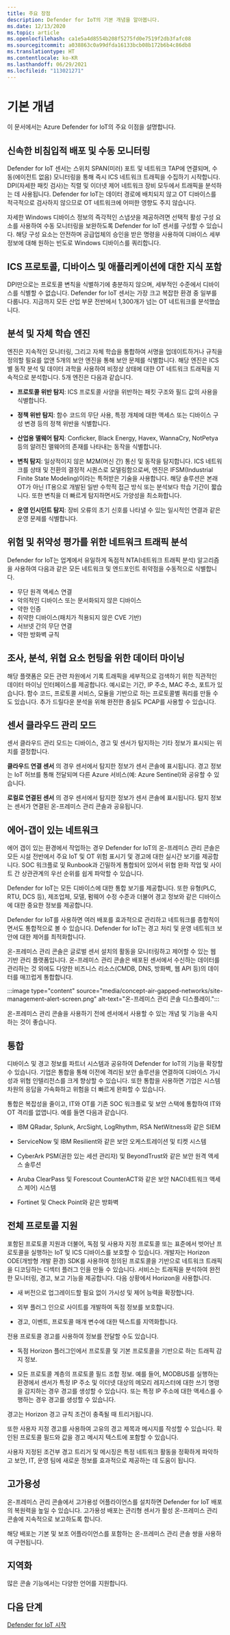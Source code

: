 ```yaml
---
title: 주요 장점
description: Defender for IoT의 기본 개념을 알아봅니다.
ms.date: 12/13/2020
ms.topic: article
ms.openlocfilehash: ca1e5a4d8554b208f5275fd0e7519f2db3fafc08
ms.sourcegitcommit: a038863c0a99dfda16133bcb08b172b6b4c86db8
ms.translationtype: HT
ms.contentlocale: ko-KR
ms.lasthandoff: 06/29/2021
ms.locfileid: "113021271"
---
```

# <a name="basic-concepts"></a>기본 개념 

이 문서에서는 Azure Defender for IoT의 주요 이점을 설명합니다.

## <a name="rapid-non-invasive-deployment-and-passive-monitoring"></a>신속한 비침입적 배포 및 수동 모니터링

Defender for IoT 센서는 스위치 SPAN(미러) 포트 및 네트워크 TAP에 연결되며, 수동(에이전트 없음) 모니터링을 통해 즉시 ICS 네트워크 트래픽을 수집하기 시작합니다. DPI(자세한 패킷 검사)는 직렬 및 이더넷 제어 네트워크 장비 모두에서 트래픽을 분석하는 데 사용됩니다. Defender for IoT는 데이터 경로에 배치되지 않고 OT 디바이스를 적극적으로 검사하지 않으므로 OT 네트워크에 어떠한 영향도 주지 않습니다. 

자세한 Windows 디바이스 정보의 즉각적인 스냅샷을 제공하려면 선택적 활성 구성 요소를 사용하여 수동 모니터링을 보완하도록 Defender for IoT 센서를 구성할 수 있습니다. 해당 구성 요소는 안전하며 공급업체의 승인을 받은 명령을 사용하여 디바이스 세부 정보에 대해 원하는 빈도로 Windows 디바이스를 쿼리합니다.

## <a name="embedded-knowledge-of-ics-protocols-devices-and-applications"></a>ICS 프로토콜, 디바이스 및 애플리케이션에 대한 지식 포함

DPI만으로는 프로토콜 변칙을 식별하기에 충분하지 않으며, 세부적인 수준에서 디바이스를 식별할 수 없습니다. Defender for IoT 센서는 가장 크고 복잡한 환경 중 일부를 다룹니다. 지금까지 모든 산업 부문 전반에서 1,300개가 넘는 OT 네트워크를 분석했습니다.

## <a name="analytics-and-self-learning-engines"></a>분석 및 자체 학습 엔진

엔진은 지속적인 모니터링, 그리고 자체 학습을 통합하여 서명을 업데이트하거나 규칙을 정의할 필요를 없앤 5개의 보안 엔진을 통해 보안 문제를 식별합니다. 해당 엔진은 ICS별 동작 분석 및 데이터 과학을 사용하여 비정상 상태에 대한 OT 네트워크 트래픽을 지속적으로 분석합니다. 5개 엔진은 다음과 같습니다.

- **프로토콜 위반 탐지**: ICS 프로토콜 사양을 위반하는 패킷 구조와 필드 값의 사용을 식별합니다.

- **정책 위반 탐지**: 함수 코드의 무단 사용, 특정 개체에 대한 액세스 또는 디바이스 구성 변경 등의 정책 위반을 식별합니다.

- **산업용 맬웨어 탐지**: Conficker, Black Energy, Havex, WannaCry, NotPetya 등의 알려진 맬웨어의 존재를 나타내는 동작을 식별합니다.

- **변칙 탐지**: 일상적이지 않은 M2M(머신 간) 통신 및 동작을 탐지합니다. ICS 네트워크를 상태 및 전환의 결정적 시퀀스로 모델링함으로써, 엔진은 IFSM(Industrial Finite State Modeling)이라는 특허받은 기술을 사용합니다. 해당 솔루션은 본래 OT가 아닌 IT용으로 개발된 일반 수학적 접근 방식 또는 분석보다 학습 기간이 짧습니다. 또한 변칙을 더 빠르게 탐지하면서도 가양성을 최소화합니다.

- **운영 인시던트 탐지**: 장비 오류의 초기 신호를 나타낼 수 있는 일시적인 연결과 같은 운영 문제를 식별합니다.

## <a name="network-traffic-analysis-for-risk-and-vulnerability-assessment"></a>위험 및 취약성 평가를 위한 네트워크 트래픽 분석

Defender for IoT는 업계에서 유일하게 독점적 NTA(네트워크 트래픽 분석) 알고리즘을 사용하여 다음과 같은 모든 네트워크 및 엔드포인트 취약점을 수동적으로 식별합니다.

- 무단 원격 액세스 연결
- 악의적인 디바이스 또는 문서화되지 않은 디바이스
- 약한 인증
- 취약한 디바이스(패치가 적용되지 않은 CVE 기반)
- 서브넷 간의 무단 연결
- 약한 방화벽 규칙

## <a name="data-mining-for-investigations-forensics-and-threat-hunting"></a>조사, 분석, 위협 요소 헌팅을 위한 데이터 마이닝

해당 플랫폼은 모든 관련 차원에서 기록 트래픽을 세부적으로 검색하기 위한 직관적인 데이터 마이닝 인터페이스를 제공합니다. 예시로는 기간, IP 주소, MAC 주소, 포트가 있습니다. 함수 코드, 프로토콜 서비스, 모듈을 기반으로 하는 프로토콜별 쿼리를 만들 수도 있습니다. 추가 드릴다운 분석을 위해 완전한 충실도 PCAP를 사용할 수 있습니다.

## <a name="sensor-cloud-management-mode"></a>센서 클라우드 관리 모드

센서 클라우드 관리 모드는 디바이스, 경고 및 센서가 탐지하는 기타 정보가 표시되는 위치를 결정합니다.

**클라우드 연결 센서** 의 경우 센서에서 탐지한 정보가 센서 콘솔에 표시됩니다. 경고 정보는 IoT 허브를 통해 전달되며 다른 Azure 서비스(예: Azure Sentinel)와 공유할 수 있습니다.

**로컬로 연결된 센서** 의 경우 센서에서 탐지한 정보가 센서 콘솔에 표시됩니다. 탐지 정보는 센서가 연결된 온-프레미스 관리 콘솔과 공유됩니다.

## <a name="air-gapped-networks"></a>에어-갭이 있는 네트워크

에어 갭이 있는 환경에서 작업하는 경우 Defender for IoT의 온-프레미스 관리 콘솔은 모든 시설 전반에서 주요 IoT 및 OT 위험 표시기 및 경고에 대한 실시간 보기를 제공합니다. SOC 워크플로 및 Runbook과 긴밀하게 통합되어 있어서 위협 완화 작업 및 사이트 간 상관관계의 우선 순위를 쉽게 파악할 수 있습니다.  

Defender for IoT는 모든 디바이스에 대한 통합 보기를 제공합니다. 또한 유형(PLC, RTU, DCS 등), 제조업체, 모델, 펌웨어 수정 수준과 더불어 경고 정보와 같은 디바이스에 대한 중요한 정보를 제공합니다.  

Defender for IoT를 사용하면 여러 배포를 효과적으로 관리하고 네트워크를 종합적이면서도 통합적으로 볼 수 있습니다. Defender for IoT는 경고 처리 및 운영 네트워크 보안에 대한 제어를 최적화합니다.

온-프레미스 관리 콘솔은 글로벌 센서 설치의 활동을 모니터링하고 제어할 수 있는 웹 기반 관리 플랫폼입니다. 온-프레미스 관리 콘솔은 배포된 센서에서 수신하는 데이터를 관리하는 것 외에도 다양한 비즈니스 리소스(CMDB, DNS, 방화벽, 웹 API 등)의 데이터를 매끄럽게 통합합니다.

:::image type="content" source="media/concept-air-gapped-networks/site-management-alert-screen.png" alt-text="온-프레미스 관리 콘솔 디스플레이.":::

온-프레미스 관리 콘솔을 사용하기 전에 센서에서 사용할 수 있는 개념 및 기능을 숙지하는 것이 좋습니다.

## <a name="integrations"></a>통합

디바이스 및 경고 정보를 파트너 시스템과 공유하여 Defender for IoT의 기능을 확장할 수 있습니다. 기업은 통합을 통해 이전에 격리된 보안 솔루션을 연결하여 디바이스 가시성과 위협 인텔리전스를 크게 향상할 수 있습니다. 또한 통합을 사용하면 기업은 시스템 차원의 응답을 가속화하고 위험을 더 빠르게 완화할 수 있습니다. 

통합은 복잡성을 줄이고, IT와 OT를 기존 SOC 워크플로 및 보안 스택에 통합하여 IT와 OT 격리를 없앱니다. 예를 들면 다음과 같습니다.

- IBM QRadar, Splunk, ArcSight, LogRhythm, RSA NetWitness와 같은 SIEM

- ServiceNow 및 IBM Resilient와 같은 보안 오케스트레이션 및 티켓 시스템

- CyberArk PSM(권한 있는 세션 관리자) 및 BeyondTrust와 같은 보안 원격 액세스 솔루션

- Aruba ClearPass 및 Forescout CounterACT와 같은 보안 NAC(네트워크 액세스 제어) 시스템

- Fortinet 및 Check Point와 같은 방화벽

## <a name="complete-protocol-support"></a>전체 프로토콜 지원

포함된 프로토콜 지원과 더불어, 독점 및 사용자 지정 프로토콜 또는 표준에서 벗어난 프로토콜을 실행하는 IoT 및 ICS 디바이스를 보호할 수 있습니다. 개발자는 Horizon ODE(개방형 개발 환경) SDK를 사용하여 정의된 프로토콜을 기반으로 네트워크 트래픽을 디코딩하는 디섹터 플러그 인을 만들 수 있습니다. 서비스는 트래픽을 분석하여 완전한 모니터링, 경고, 보고 기능을 제공합니다. 다음 상황에서 Horizon을 사용합니다.

- 새 버전으로 업그레이드할 필요 없이 가시성 및 제어 능력을 확장합니다.

- 외부 플러그 인으로 사이트를 개발하여 독점 정보를 보호합니다.

- 경고, 이벤트, 프로토콜 매개 변수에 대한 텍스트를 지역화합니다.

전용 프로토콜 경고를 사용하여 정보를 전달할 수도 있습니다.

- 독점 Horizon 플러그인에서 프로토콜 및 기본 프로토콜을 기반으로 하는 트래픽 감지 정보.

- 모든 프로토콜 계층의 프로토콜 필드 조합 정보. 예를 들어, MODBUS를 실행하는 환경에서 센서가 특정 IP 주소 및 이더넷 대상의 메모리 레지스터에 대한 쓰기 명령을 감지하는 경우 경고를 생성할 수 있습니다. 또는 특정 IP 주소에 대한 액세스를 수행하는 경우 경고를 생성할 수 있습니다.

경고는 Horizon 경고 규칙 조건이 충족될 때 트리거됩니다.

또한 사용자 지정 경고를 사용하여 고유의 경고 제목과 메시지를 작성할 수 있습니다. 확인된 프로토콜 필드와 값을 경고 메시지 텍스트에 포함할 수 있습니다.

사용자 지정된 조건부 경고 트리거 및 메시징은 특정 네트워크 활동을 정확하게 파악하고 보안, IT, 운영 팀에 새로운 정보를 효과적으로 제공하는 데 도움이 됩니다.


## <a name="high-availability"></a>고가용성

온-프레미스 관리 콘솔에서 고가용성 어플라이언스를 설치하면 Defender for IoT 배포의 복원력을 높일 수 있습니다. 고가용성 배포는 관리형 센서가 활성 온-프레미스 관리 콘솔에 지속적으로 보고하도록 합니다.

해당 배포는 기본 및 보조 어플라이언스를 포함하는 온-프레미스 관리 콘솔 쌍을 사용하여 구현됩니다.

## <a name="localization"></a>지역화

많은 콘솔 기능에서는 다양한 언어를 지원합니다.

## <a name="next-step"></a>다음 단계

[Defender for IoT 시작](getting-started.md)
